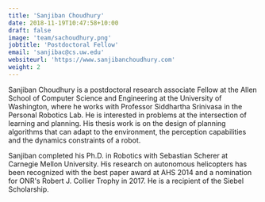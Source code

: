 ```yaml
---
title: 'Sanjiban Choudhury'
date: 2018-11-19T10:47:58+10:00
draft: false
image: 'team/sachoudhury.png'
jobtitle: 'Postdoctoral Fellow'
email: 'sanjibac@cs.uw.edu'
websiteurl: 'https://www.sanjibanchoudhury.com'
weight: 2
---
```


Sanjiban Choudhury is a postdoctoral research associate Fellow at the Allen School of Computer Science and Engineering at the University of Washington, where he works with Professor Siddhartha Srinivasa in the Personal Robotics Lab. He is interested in problems at the intersection of learning and planning. His thesis work is on the design of planning algorithms that can adapt to the environment, the perception capabilities and the dynamics constraints of a robot. 

Sanjiban completed his Ph.D. in Robotics with Sebastian Scherer at Carnegie Mellon University. His research on autonomous helicopters has been recognized with the best paper award at AHS 2014 and a nomination for ONR's Robert J. Collier Trophy in 2017. He is a recipient of the Siebel Scholarship.

